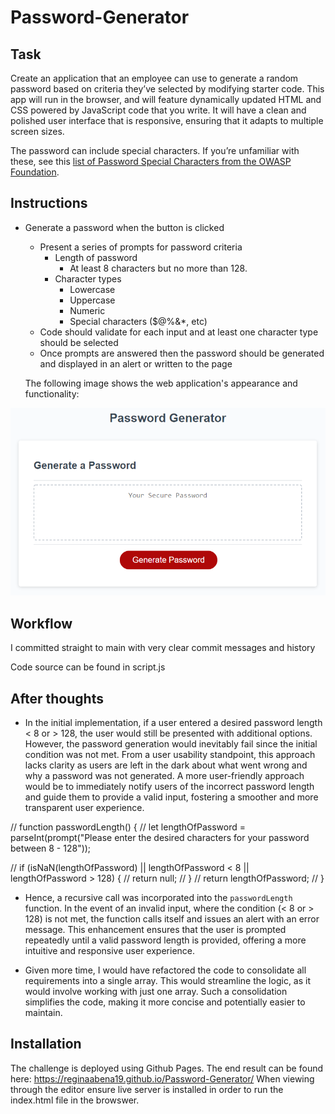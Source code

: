 # Password-Generator

## Task
Create an application that an employee can use to generate a random password based on criteria they’ve selected by modifying starter code. This app will run in the browser, and will feature dynamically updated HTML and CSS powered by JavaScript code that you write. It will have a clean and polished user interface that is responsive, ensuring that it adapts to multiple screen sizes.

The password can include special characters. If you’re unfamiliar with these, see this [list of Password Special Characters from the OWASP Foundation](https://www.owasp.org/index.php/Password_special_characters).

## Instructions
* Generate a password when the button is clicked
  * Present a series of prompts for password criteria
    * Length of password
      * At least 8 characters but no more than 128.
    * Character types
      * Lowercase
      * Uppercase
      * Numeric
      * Special characters ($@%&*, etc)
  * Code should validate for each input and at least one character type should be selected
  * Once prompts are answered then the password should be generated and displayed in an alert or written to the page

  The following image shows the web application's appearance and functionality:

![password generator demo](/assets/05-javascript-challenge-demo.png)


## Workflow
I committed straight to main with very clear commit messages and history

Code source can be found in script.js

## After thoughts
  
* In the initial implementation, if a user entered a desired password length < 8 or > 128, the user would still be presented with additional options. However, the password generation would inevitably fail since the initial condition was not met. From a user usability standpoint, this approach lacks clarity as users are left in the dark about what went wrong and why a password was not generated. A more user-friendly approach would be to immediately notify users of the incorrect password length and guide them to provide a valid input, fostering a smoother and more transparent user experience.

// function passwordLength() {
//   let lengthOfPassword = parseInt(prompt("Please enter the desired characters for your password between 8 - 128"));

//   if (isNaN(lengthOfPassword) || lengthOfPassword < 8 || lengthOfPassword > 128) {
//     return null;
//   }
//   return lengthOfPassword;
// }


* Hence, a recursive call was incorporated into the `passwordLength` function. In the event of an invalid input, where the condition (< 8 or > 128) is not met, the function calls itself and issues an alert with an error message. This enhancement ensures that the user is prompted repeatedly until a valid password length is provided, offering a more intuitive and responsive user experience.

* Given more time, I would have refactored the code to consolidate all requirements into a single array. This would streamline the logic, as it would involve working with just one array. Such a consolidation simplifies the code, making it more concise and potentially easier to maintain.


## Installation

The challenge is deployed using Github Pages. The end result can be found here: https://reginaabena19.github.io/Password-Generator/ When viewing through the editor ensure live server is installed in order to run the index.html file in the browswer.

